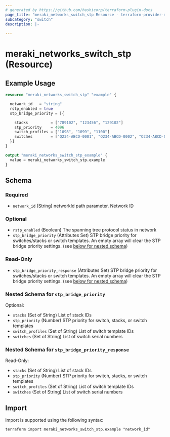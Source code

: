 ```yaml
---
# generated by https://github.com/hashicorp/terraform-plugin-docs
page_title: "meraki_networks_switch_stp Resource - terraform-provider-meraki"
subcategory: "switch"
description: |-
  
---
```


# meraki_networks_switch_stp (Resource)



## Example Usage

```terraform
resource "meraki_networks_switch_stp" "example" {

  network_id   = "string"
  rstp_enabled = true
  stp_bridge_priority = [{

    stacks          = ["789102", "123456", "129102"]
    stp_priority    = 4096
    switch_profiles = ["1098", "1099", "1100"]
    switches        = ["Q234-ABCD-0001", "Q234-ABCD-0002", "Q234-ABCD-0003"]
  }]
}

output "meraki_networks_switch_stp_example" {
  value = meraki_networks_switch_stp.example
}
```

<!-- schema generated by tfplugindocs -->
## Schema

### Required

- `network_id` (String) networkId path parameter. Network ID

### Optional

- `rstp_enabled` (Boolean) The spanning tree protocol status in network
- `stp_bridge_priority` (Attributes Set) STP bridge priority for switches/stacks or switch templates. An empty array will clear the STP bridge priority settings. (see [below for nested schema](#nestedatt--stp_bridge_priority))

### Read-Only

- `stp_bridge_priority_response` (Attributes Set) STP bridge priority for switches/stacks or switch templates. An empty array will clear the STP bridge priority settings. (see [below for nested schema](#nestedatt--stp_bridge_priority_response))

<a id="nestedatt--stp_bridge_priority"></a>
### Nested Schema for `stp_bridge_priority`

Optional:

- `stacks` (Set of String) List of stack IDs
- `stp_priority` (Number) STP priority for switch, stacks, or switch templates
- `switch_profiles` (Set of String) List of switch template IDs
- `switches` (Set of String) List of switch serial numbers


<a id="nestedatt--stp_bridge_priority_response"></a>
### Nested Schema for `stp_bridge_priority_response`

Read-Only:

- `stacks` (Set of String) List of stack IDs
- `stp_priority` (Number) STP priority for switch, stacks, or switch templates
- `switch_profiles` (Set of String) List of switch template IDs
- `switches` (Set of String) List of switch serial numbers

## Import

Import is supported using the following syntax:

```shell
terraform import meraki_networks_switch_stp.example "network_id"
```
